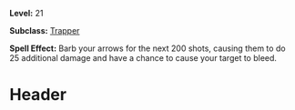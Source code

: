 <!-- TITLE: Spell: Barbed Arrows -->
<!-- SUBTITLE:  -->

**Level:** 21

**Subclass:** [Trapper](trapper)

**Spell Effect:** Barb your arrows for the next 200 shots, causing them to do 25 additional damage and have a chance to cause your target to bleed.

# Header